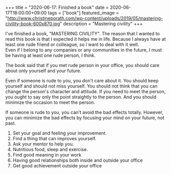 +++
title =  "2020-06-17: Finished a book"
date = 2020-06-17T18:00:00+09:00
tags = ["book"]
featured_image = "http://www.christineporath.com/wp-content/uploads/2019/05/mastering-civility-book-600x870.jpg"
description = "Mastering civility"
+++

I've finished a book, "MASTERING CIVILITY".
The reason that I wanted to read this book is that I expected it helps me in life.
Because I always have at least one rude friend or colleague, so I want to deal with it well.  
Even if I belong to any companies or any communities in the future,
I must be having at least one rude person, I think.

The book said that if you met rude person in your office,
you should care about only yourself and your future.

Even if someone is rude to you, you don't care about it.
You should keep yourself and should not miss yourself.
You should not think that you can change the person's character and attitude.
If you need to meet the person,
you ought to say only the point straightly to the person.
And you should minimize the occasion to meet the person.

If someone is rude to you, you can't avoid the bad effects totally.
However, you can minimize the bad effects by focusing your mind on your future, not past.



1. Set your goal and feeling your improvement.
2. Find a thing that can improves yourself.
3. Ask your mentor to help you.
4. Nutritious food, sleep and exercise.
5. Find good meaning in your work
6. Having good relationships both inside and outside your office
7. Get good achievement outside your office



[MASTERING CIVILITY]: http://www.christineporath.com/books/

